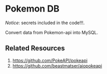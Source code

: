 # Pokemon DB

*Notice*: secrets included in the code!!!.

Convert data from Pokemon-api into MySQL.

## Related Resources

1. https://github.com/PokeAPI/pokeapi
2. https://github.com/beastmatser/aiopokeapi
